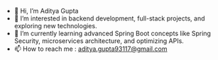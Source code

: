 - 👋 Hi, I’m Aditya Gupta
- 👀 I’m interested in backend development, full-stack projects, and exploring new technologies.
- 🌱 I’m currently learning advanced Spring Boot concepts like Spring Security, microservices architecture, and optimizing APIs.
- 📫 How to reach me : aditya.gupta93117@gmail.com

  
<!---
AdityaGupta9311/AdityaGupta9311 is a ✨ special ✨ repository because its `README.md` (this file) appears on your GitHub profile.
You can click the Preview link to take a look at your changes.
--->
